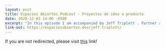 ```yaml
---
layout: post
title: Espacios Abiertos Podcast - Proyectos de idea a producto 
date: 2020-12-03 14:00 -0500
excerpt: "In this episode I am accompanied by Jeff Triplett . Partner at Revsys . President and founder of DEFNA, which is the foundation in charge of organizing the DjangoCon US. He is also a member of the Board of Directors of the PSF (Python Software Foundation)."
link-out: https://espaciosabiertos.dev/jeff-triplett/
---
```


<script type="text/javascript">
window.location.href = "{{ page.link-out }}";
</script>

If you are not redirected, please visit <a href="{{ post.link-out }}">this</a> link!
